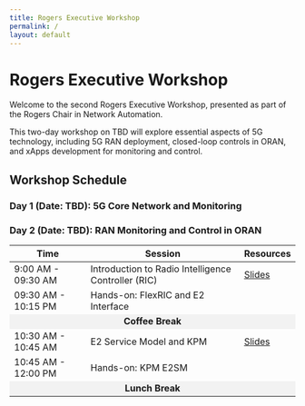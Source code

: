 ```yaml
---
title: Rogers Executive Workshop
permalink: /
layout: default
---
```

# Rogers Executive Workshop

Welcome to the second Rogers Executive Workshop, presented as part of the Rogers Chair in Network Automation.

This two-day workshop on TBD will explore essential aspects of 5G technology, including 5G RAN deployment, closed-loop controls in ORAN, and xApps development for monitoring and control.

## Workshop Schedule

### Day 1 (Date: TBD): 5G Core Network and Monitoring

### Day 2 (Date: TBD): RAN Monitoring and Control in ORAN

<table border="0">
  <thead>
    <tr>
      <th>Time</th>
      <th>Session</th>
      <th>Resources</th>
    </tr>
  </thead>
  <tbody>
    <tr>
      <td>9:00 AM - 09:30 AM</td>
      <td> Introduction to Radio Intelligence Controller (RIC)​ </td>
      <td><a href="https://uofwaterloo-my.sharepoint.com/:b:/g/personal/mzangooe_uwaterloo_ca/EaepG6QNeiZDpKfL9GkX6-UB6S5KZ8GlbBh_mj1atMc7TA?e=Ns3etP">Slides</a></td>
    </tr>
    <tr>
      <td>09:30 AM - 10:15 PM</td>
      <td> Hands-on: FlexRIC and E2 Interface​ </td>
      <td></td>
    </tr>
    <tr>
      <td colspan="3" style="text-align:center; background-color:#f2f2f2;"><strong>Coffee Break</strong></td>
    </tr>
    <tr>
      <td>10:30 AM - 10:45 AM</td>
      <td>  E2 Service Model and KPM​ </td>
      <td><a href="https://uofwaterloo-my.sharepoint.com/:b:/g/personal/mzangooe_uwaterloo_ca/EZawzCDqrIZPvwmGGb-5wp8B6APFBcfCqtiQ8iELTUcYPQ?e=pr65dz">Slides</a></td>
    </tr>
    <tr>
      <td>10:45 AM - 12:00 PM</td>
      <td>  Hands-on: KPM E2SM​​ </td>
      <td></td>
    </tr>
    <tr>
      <td colspan="3" style="text-align:center; background-color:#f2f2f2;"><strong>Lunch Break</strong></td>
    </tr>
  </tbody>
</table>
